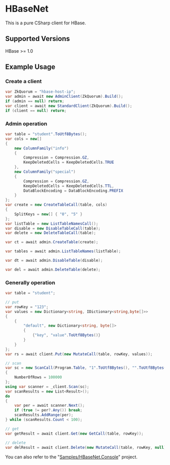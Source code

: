 # HBaseNet

This is a pure CSharp client for HBase.

## Supported Versions

HBase >= 1.0

## Example Usage

### Create a client

```csharp
var ZkQuorum = "hbase-host-ip";
var admin = await new AdminClient(ZkQuorum).Build();
if (admin == null) return;
var client = await new StandardClient(ZkQuorum).Build();
if (client == null) return;
```

### Admin operation

```csharp
var table = "student".ToUtf8Bytes();
var cols = new[]
{
    new ColumnFamily("info")
    {
        Compression = Compression.GZ,
        KeepDeletedCells = KeepDeletedCells.TRUE
    },
    new ColumnFamily("special")
    {
        Compression = Compression.GZ,
        KeepDeletedCells = KeepDeletedCells.TTL,
        DataBlockEncoding = DataBlockEncoding.PREFIX
    }
};
var create = new CreateTableCall(table, cols)
{
    SplitKeys = new[] { "0", "5" }
};
var listTable = new ListTableNamesCall();
var disable = new DisableTableCall(table);
var delete = new DeleteTableCall(table);

var ct = await admin.CreateTable(create);

var tables = await admin.ListTableNames(listTable);

var dt = await admin.DisableTable(disable);

var del = await admin.DeleteTable(delete);
```

### Generally operation

```csharp
var table = "student";

// put
var rowKey = "123";
var values = new Dictionary<string, IDictionary<string,byte[]>>
{
    {
        "default", new Dictionary<string, byte[]>
        {
            {"key", "value".ToUtf8Bytes()}
        }
    }
};
var rs = await client.Put(new MutateCall(table, rowKey, values));

// scan
var sc = new ScanCall(Program.Table, "1".ToUtf8Bytes(), "".ToUtf8Bytes())
{
    NumberOfRows = 100000
};
using var scanner = _client.Scan(sc);
var scanResults = new List<Result>();
do
{
    var per = await scanner.Next();
    if (true != per?.Any()) break;
    scanResults.AddRange(per);
} while (scanResults.Count < 100);

// get
var getResult = await client.Get(new GetCall(table, rowKey));

// delete
var delResult = await client.Delete(new MutateCall(table, rowKey, null));

```

You can also refer to the "[Samples/HBaseNet.Console](Samples/HBaseNet.Console/Program.cs)" project.

